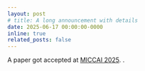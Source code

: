 ```yaml
---
layout: post
# title: A long announcement with details
date: 2025-06-17 00:00:00-0000
inline: true
related_posts: false
---
```


A paper got accepted at <a href="http://conferences.miccai.org/2025">MICCAI 2025</a>.
.
